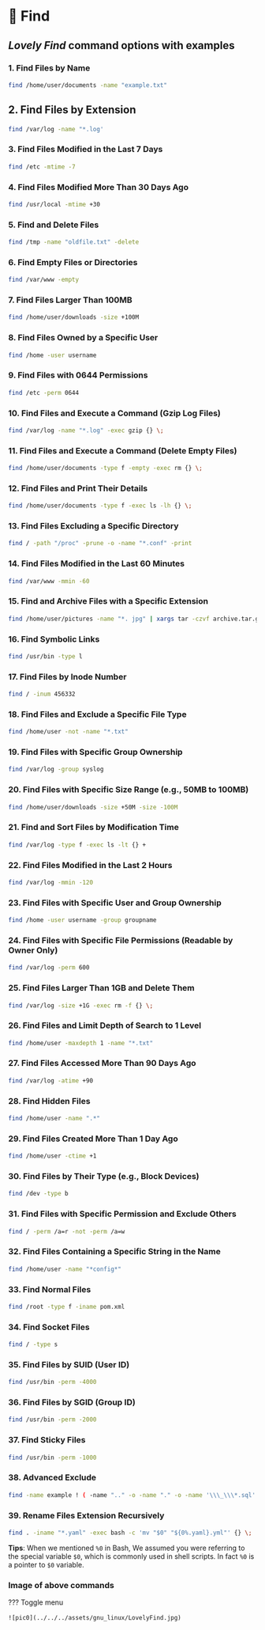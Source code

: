 # 🔰 Find

## **_Lovely Find_** command options with examples

### 1. Find Files by Name

```sh
find /home/user/documents -name "example.txt"
```

## 2. Find Files by Extension

```sh
find /var/log -name "*.log'
```

### 3. Find Files Modified in the Last 7 Days

```sh
find /etc -mtime -7
```

### 4. Find Files Modified More Than 30 Days Ago

```sh
find /usr/local -mtime +30
```

### 5. Find and Delete Files

```sh
find /tmp -name "oldfile.txt" -delete
```

### 6. Find Empty Files or Directories

```sh
find /var/www -empty
```

### 7. Find Files Larger Than 100MB

```sh
find /home/user/downloads -size +100M
```

### 8. Find Files Owned by a Specific User

```sh
find /home -user username
```

### 9. Find Files with 0644 Permissions

```sh
find /etc -perm 0644
```

### 10. Find Files and Execute a Command (Gzip Log Files)

```sh
find /var/log -name "*.log" -exec gzip {} \;
```

### 11. Find Files and Execute a Command (Delete Empty Files)

```sh
find /home/user/documents -type f -empty -exec rm {} \;
```

### 12. Find Files and Print Their Details

```sh
find /home/user/documents -type f -exec ls -lh {} \;
```

### 13. Find Files Excluding a Specific Directory

```sh
find / -path "/proc" -prune -o -name "*.conf" -print
```

### 14. Find Files Modified in the Last 60 Minutes

```sh
find /var/www -mmin -60
```

### 15. Find and Archive Files with a Specific Extension

```sh
find /home/user/pictures -name "*. jpg" | xargs tar -czvf archive.tar.gz
```

### 16. Find Symbolic Links

```sh
find /usr/bin -type l
```

### 17. Find Files by Inode Number

```sh
find / -inum 456332
```

### 18. Find Files and Exclude a Specific File Type

```sh
find /home/user -not -name "*.txt"
```

### 19. Find Files with Specific Group Ownership

```sh
find /var/log -group syslog
```

### 20. Find Files with Specific Size Range (e.g., 50MB to 100MB)

```sh
find /home/user/downloads -size +50M -size -100M
```

### 21. Find and Sort Files by Modification Time

```sh
find /var/log -type f -exec ls -lt {} +
```

### 22. Find Files Modified in the Last 2 Hours

```sh
find /var/log -mmin -120
```

### 23. Find Files with Specific User and Group Ownership

```sh
find /home -user username -group groupname
```

### 24. Find Files with Specific File Permissions (Readable by Owner Only)

```sh
find /var/log -perm 600
```

### 25. Find Files Larger Than 1GB and Delete Them

```sh
find /var/log -size +1G -exec rm -f {} \;
```

### 26. Find Files and Limit Depth of Search to 1 Level

```sh
find /home/user -maxdepth 1 -name "*.txt"
```

### 27. Find Files Accessed More Than 90 Days Ago

```sh
find /var/log -atime +90
```

### 28. Find Hidden Files

```sh
find /home/user -name ".*"
```

### 29. Find Files Created More Than 1 Day Ago

```sh
find /home/user -ctime +1
```

### 30. Find Files by Their Type (e.g., Block Devices)

```sh
find /dev -type b
```

### 31. Find Files with Specific Permission and Exclude Others

```sh
find / -perm /a=r -not -perm /a=w
```

### 32. Find Files Containing a Specific String in the Name

```sh
find /home/user -name "*config*"
```

### 33. Find Normal Files

```sh
find /root -type f -iname pom.xml
```

### 34. Find Socket Files

```sh
find / -type s
```

### 35. Find Files by SUID (User ID)

```sh
find /usr/bin -perm -4000
```

### 36. Find Files by SGID (Group ID)

```sh
find /usr/bin -perm -2000
```

### 37. Find Sticky Files

```sh
find /usr/bin -perm -1000
```

### 38. Advanced Exclude

```sh
find -name example ! ( -name ".." -o -name "." -o -name '\\\_\\\*.sql' )
```

### 39. Rename Files Extension Recursively

```sh
find . -iname "*.yaml" -exec bash -c 'mv "$0" "${0%.yaml}.yml"' {} \;
```

**Tips**: When we mentioned `%0` in Bash, We assumed you were referring to the special variable `$0`, which is commonly used in shell scripts. In fact `%0` is a pointer to `$0` variable.

### Image of above commands

??? Toggle menu

    ![pic0](../../../assets/gnu_linux/LovelyFind.jpg)

